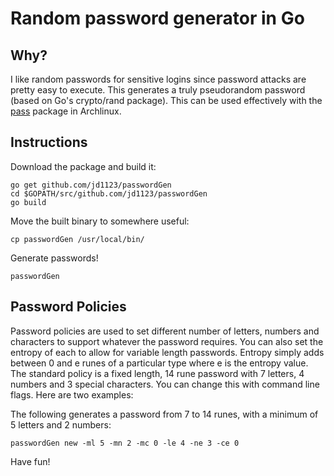 # Random password generator in Go

## Why?
I like random passwords for sensitive logins since password attacks are pretty easy to execute. This generates a truly pseudorandom password (based on Go's crypto/rand package). This can be used effectively with the [pass](https://wiki.archlinux.org/index.php/Pass) package in Archlinux.

## Instructions
Download the package and build it:
```
go get github.com/jd1123/passwordGen
cd $GOPATH/src/github.com/jd1123/passwordGen
go build
```

Move the built binary to somewhere useful:
```
cp passwordGen /usr/local/bin/
```

Generate passwords!
```
passwordGen
```

## Password Policies
Password policies are used to set different number of letters, numbers and characters to support whatever the password requires. You can also set the entropy of each to allow for variable length passwords. Entropy simply adds between 0 and e runes of a particular type where e is the entropy value. The standard policy is a fixed length, 14 rune password with 7 letters, 4 numbers and 3 special characters. You can change this with command line flags. Here are two examples:

The following generates a password from 7 to 14 runes, with a minimum of 5 letters and 2 numbers:
```
passwordGen new -ml 5 -mn 2 -mc 0 -le 4 -ne 3 -ce 0
```

Have fun!
